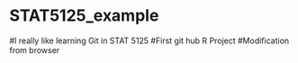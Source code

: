 # STAT5125_example
#I really like learning Git in STAT 5125 
#First git hub R Project
#Modification from browser

